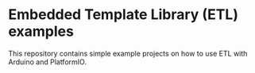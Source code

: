 # Embedded Template Library (ETL) examples

This repository contains simple example projects on how to use ETL with Arduino
and PlatformIO.

